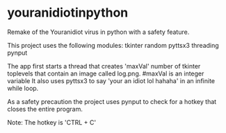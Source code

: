 # youranidiotinpython
Remake of the Youranidiot virus in python with a safety feature.

This project uses the following modules:
  tkinter
  random
  pyttsx3
  threading
  pynput
  
The app first starts a thread that creates 'maxVal' number of tkinter toplevels that contain an image called log.png. #maxVal is an integer variable
It also uses pyttsx3 to say 'your an idiot lol hahaha' in an infinite while loop.

As a safety precaution the project uses pynput to check for a hotkey that closes the entire program.

Note: The hotkey is 'CTRL + C'

